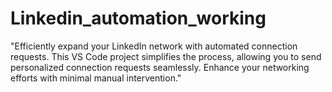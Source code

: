 # Linkedin_automation_working
"Efficiently expand your LinkedIn network with automated connection requests. This VS Code project simplifies the process, allowing you to send personalized connection requests seamlessly. Enhance your networking efforts with minimal manual intervention."
